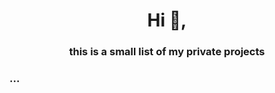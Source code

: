 <h1 align="center">Hi 👋,</h1>
<h3 align="center">this is a small list of my private projects</h3>

<h3 align="left">... </h3>
<p align="left">
<a href="https://github.com/adeniz75/Space_Game_Unity" target="blank"></a>
</p>

